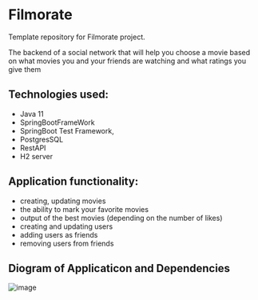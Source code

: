 # Filmorate
Template repository for Filmorate project.

The backend of a social network that will help you choose a movie based on what movies you and your friends
are watching and what ratings you give them

Technologies used:
-

- Java 11
- SpringBootFrameWork
- SpringBoot Test Framework, 
- PostgresSQL
- RestAPI
- H2 server

Application functionality:
- 
- creating, updating movies
- the ability to mark your favorite movies
- output of the best movies (depending on the number of likes)
- creating and updating users
- adding users as friends
- removing users from friends

Diogram of Applicaticon and  Dependencies
-
![image](https://github.com/AltairPhinArev/java-filmorate/assets/113471380/a1ee1f7a-4467-4778-ae5f-45acc5498cb7)
